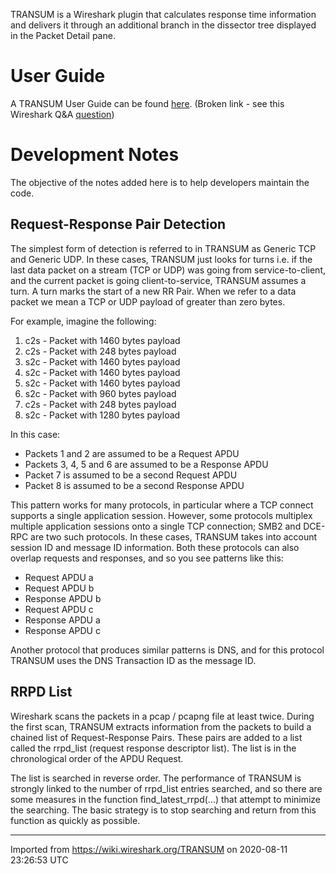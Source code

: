 TRANSUM is a Wireshark plugin that calculates response time information and delivers it through an additional branch in the dissector tree displayed in the Packet Detail pane.

# User Guide

A TRANSUM User Guide can be found [here](https://community.tribelab.com/mod/book/view.php?id=545). (Broken link - see this Wireshark Q\&A [question](https://ask.wireshark.org/question/13907/transum-question))

# Development Notes

The objective of the notes added here is to help developers maintain the code.

## Request-Response Pair Detection

The simplest form of detection is referred to in TRANSUM as Generic TCP and Generic UDP. In these cases, TRANSUM just looks for turns i.e. if the last data packet on a stream (TCP or UDP) was going from service-to-client, and the current packet is going client-to-service, TRANSUM assumes a turn. A turn marks the start of a new RR Pair. When we refer to a data packet we mean a TCP or UDP payload of greater than zero bytes.

For example, imagine the following:

1.  c2s - Packet with 1460 bytes payload
2.  c2s - Packet with 248 bytes payload
3.  s2c - Packet with 1460 bytes payload
4.  s2c - Packet with 1460 bytes payload
5.  s2c - Packet with 1460 bytes payload
6.  s2c - Packet with 960 bytes payload
7.  c2s - Packet with 248 bytes payload
8.  s2c - Packet with 1280 bytes payload

In this case:

  - Packets 1 and 2 are assumed to be a Request APDU
  - Packets 3, 4, 5 and 6 are assumed to be a Response APDU
  - Packet 7 is assumed to be a second Request APDU
  - Packet 8 is assumed to be a second Response APDU

This pattern works for many protocols, in particular where a TCP connect supports a single application session. However, some protocols multiplex multiple application sessions onto a single TCP connection; SMB2 and DCE-RPC are two such protocols. In these cases, TRANSUM takes into account session ID and message ID information. Both these protocols can also overlap requests and responses, and so you see patterns like this:

  - Request APDU a
  - Request APDU b
  - Response APDU b
  - Request APDU c
  - Response APDU a
  - Response APDU c

Another protocol that produces similar patterns is DNS, and for this protocol TRANSUM uses the DNS Transaction ID as the message ID.

## RRPD List

Wireshark scans the packets in a pcap / pcapng file at least twice. During the first scan, TRANSUM extracts information from the packets to build a chained list of Request-Response Pairs. These pairs are added to a list called the rrpd\_list (request response descriptor list). The list is in the chronological order of the APDU Request.

The list is searched in reverse order. The performance of TRANSUM is strongly linked to the number of rrpd\_list entries searched, and so there are some measures in the function find\_latest\_rrpd(...) that attempt to minimize the searching. The basic strategy is to stop searching and return from this function as quickly as possible.

---

Imported from https://wiki.wireshark.org/TRANSUM on 2020-08-11 23:26:53 UTC
